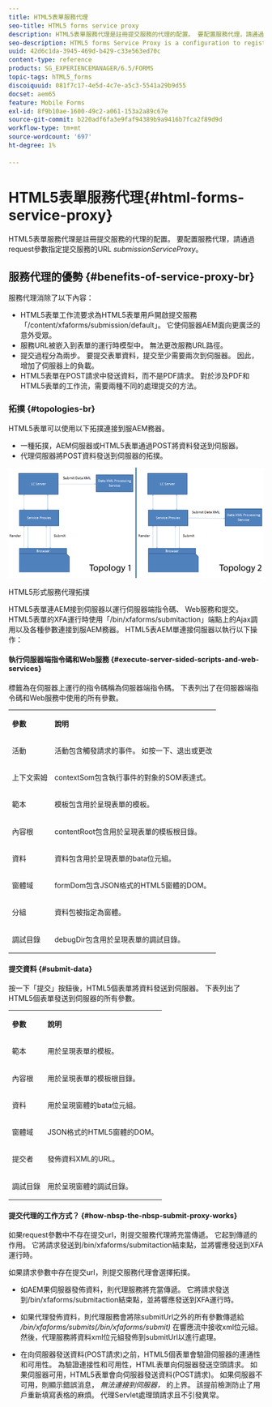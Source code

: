 ```yaml
---
title: HTML5表單服務代理
seo-title: HTML5 forms service proxy
description: HTML5表單服務代理是註冊提交服務的代理的配置。 要配置服務代理，請通過request參數submissionServiceProxy指定提交服務的URL。
seo-description: HTML5 forms Service Proxy is a configuration to register a proxy for the submission service. To configure Service Proxy, specify the URL of submission service through request parameter submissionServiceProxy.
uuid: 42d6c1da-3945-469d-b429-c33e563ed70c
content-type: reference
products: SG_EXPERIENCEMANAGER/6.5/FORMS
topic-tags: hTML5_forms
discoiquuid: 081f7c17-4e5d-4c7e-a5c3-5541a29b9d55
docset: aem65
feature: Mobile Forms
exl-id: 8f9b10ae-1600-49c2-a061-153a2a89c67e
source-git-commit: b220adf6fa3e9faf94389b9a9416b7fca2f89d9d
workflow-type: tm+mt
source-wordcount: '697'
ht-degree: 1%

---
```


# HTML5表單服務代理{#html-forms-service-proxy}

HTML5表單服務代理是註冊提交服務的代理的配置。 要配置服務代理，請通過request參數指定提交服務的URL *submissionServiceProxy*。

## 服務代理的優勢 {#benefits-of-service-proxy-br}

服務代理消除了以下內容：

* HTML5表單工作流要求為HTML5表單用戶開啟提交服務「/content/xfaforms/submission/default」。 它使伺服器AEM面向更廣泛的意外受眾。
* 服務URL被嵌入到表單的運行時模型中。 無法更改服務URL路徑。
* 提交過程分為兩步。 要提交表單資料，提交至少需要兩次到伺服器。 因此，增加了伺服器上的負載。
* HTML5表單在POST請求中發送資料，而不是PDF請求。 對於涉及PDF和HTML5表單的工作流，需要兩種不同的處理提交的方法。

### 拓撲 {#topologies-br}

HTML5表單可以使用以下拓撲連接到服AEM務器。

* 一種拓撲，AEM伺服器或HTML5表單通過POST將資料發送到伺服器。
* 代理伺服器將POST資料發送到伺服器的拓撲。

![HTML5形式服務代理拓撲](assets/topology.png)

HTML5形式服務代理拓撲

HTML5表單連AEM接到伺服器以運行伺服器端指令碼、 Web服務和提交。 HTML5表單的XFA運行時使用「/bin/xfaforms/submitaction」端點上的Ajax調用以及各種參數連接到服AEM務器。 HTML5表AEM單連接伺服器以執行以下操作：

#### 執行伺服器端指令碼和Web服務 {#execute-server-sided-scripts-and-web-services}

標籤為在伺服器上運行的指令碼稱為伺服器端指令碼。 下表列出了在伺服器端指令碼和Web服務中使用的所有參數。

<table>
 <tbody>
  <tr>
   <td><p><strong>參數</strong></p> </td>
   <td><p><strong>說明</strong></p> </td>
  </tr>
  <tr>
   <td><p>活動</p> </td>
   <td><p>活動包含觸發請求的事件。 如按一下、退出或更改</p> </td>
  </tr>
  <tr>
   <td><p>上下文索姆</p> </td>
   <td><p>contextSom包含執行事件的對象的SOM表達式。</p> </td>
  </tr>
  <tr>
   <td><p>範本</p> </td>
   <td><p>模板包含用於呈現表單的模板。</p> </td>
  </tr>
  <tr>
   <td><p>內容根</p> </td>
   <td><p>contentRoot包含用於呈現表單的模板根目錄。</p> </td>
  </tr>
  <tr>
   <td><p>資料</p> </td>
   <td><p>資料包含用於呈現表單的bata位元組。</p> </td>
  </tr>
  <tr>
   <td><p>窗體域</p> </td>
   <td><p>formDom包含JSON格式的HTML5窗體的DOM。</p> </td>
  </tr>
  <tr>
   <td><p>分組</p> </td>
   <td><p>資料包被指定為窗體。</p> </td>
  </tr>
  <tr>
   <td><p>調試目錄</p> </td>
   <td><p>debugDir包含用於呈現表單的調試目錄。</p> </td>
  </tr>
 </tbody>
</table>

#### 提交資料 {#submit-data}

按一下「提交」按鈕後，HTML5個表單將資料發送到伺服器。 下表列出了HTML5個表單發送到伺服器的所有參數。

<table>
 <tbody>
  <tr>
   <td><p><strong>參數</strong></p> </td>
   <td><p><strong>說明</strong></p> </td>
  </tr>
  <tr>
   <td><p>範本</p> </td>
   <td><p>用於呈現表單的模板。</p> </td>
  </tr>
  <tr>
   <td><p>內容根</p> </td>
   <td><p>用於呈現表單的模板根目錄。</p> </td>
  </tr>
  <tr>
   <td><p>資料</p> </td>
   <td><p>用於呈現窗體的bata位元組。</p> </td>
  </tr>
  <tr>
   <td><p>窗體域</p> </td>
   <td><p>JSON格式的HTML5窗體的DOM。</p> </td>
  </tr>
  <tr>
   <td><p>提交者</p> </td>
   <td><p>發佈資料XML的URL。</p> </td>
  </tr>
  <tr>
   <td><p>調試目錄</p> </td>
   <td><p>用於呈現窗體的調試目錄。</p> </td>
  </tr>
 </tbody>
</table>

#### 提交代理的工作方式？ {#how-nbsp-the-nbsp-submit-proxy-works}

如果request參數中不存在提交url，則提交服務代理將充當傳遞。 它起到傳遞的作用。 它將請求發送到/bin/xfaforms/submitaction結束點，並將響應發送到XFA運行時。

如果請求參數中存在提交url，則提交服務代理會選擇拓撲。

* 如AEM果伺服器發佈資料，則代理服務將充當傳遞。 它將請求發送到/bin/xfaforms/submitaction結束點，並將響應發送到XFA運行時。
* 如果代理發佈資料，則代理服務會將除submitUrl之外的所有參數傳遞給 */bin/xfaforms/submits(/bin/xfaforms/submit)* 在響應流中接收xml位元組。 然後，代理服務將資料xml位元組發佈到submitUrl以進行處理。

* 在向伺服器發送資料(POST請求)之前，HTML5個表單會驗證伺服器的連通性和可用性。 為驗證連接性和可用性，HTML表單向伺服器發送空頭請求。 如果伺服器可用，HTML5表單會向伺服器發送資料(POST請求)。 如果伺服器不可用，則顯示錯誤消息， *無法連接到伺服器，* 的上界。 該提前檢測防止了用戶重新填寫表格的麻煩。 代理Servlet處理頭請求且不引發異常。
